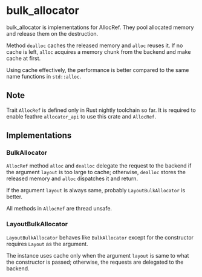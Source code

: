 # bulk_allocator

bulk_allocator is implementations for AllocRef.
They pool allocated memory and release them on the destruction.

Method `dealloc` caches the released memory and `alloc` reuses it.
If no cache is left, `alloc` acquires a memory chunk from the backend and make cache at first.

Using cache effectively, the performance is better compared to the same name functions in `std::alloc`.

## Note

Trait `AllocRef` is defined only in Rust nightly toolchain so far.
It is required to enable feathre `allocator_api` to use this crate and `AllocRef`.

## Implementations

### BulkAllocator

`AllocRef` method `alloc` and `dealloc` delegate the request to the backend if the argument `layout`
is too large to cache; otherwise, `dealloc` stores the released memory and `alloc` dispatches it and return.

If the argument `layout` is always same, probably `LayoutBulkAllocator` is better.

All methods in `AllocRef` are thread unsafe.

### LayoutBulkAllocator

`LayoutBulkAllocator` behaves like `BulkAllocator` except for the constructor requires `Layout` as the argument.

The instance uses cache only when the argument `layout` is same to what the constructor is passed; otherwise,
the requests are delegated to the backend.